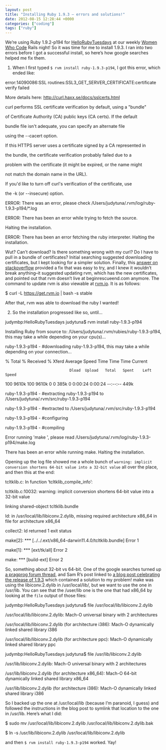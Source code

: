 ```yaml
---
layout: post
title: "Installing Ruby 1.9.3 — errors and solutions!"
date: 2012-08-15 12:28:44 +0000
categories: ["coding"]
tags: ["ruby"]
---
```


We’re using Ruby 1.9.2-p194 for [HelloRubyTuesdays](https://github.com/WomenWhoCode/HelloRubyTuesdays/) at our weekly [Women Who Code](http://meetup.com/Women-Who-Code-SF/) Rails night! So it was time for me to install 1.9.3. I ran into two errors before I got a successful install, so here’s how google searches helped me fix them.

1. When I first typed `$ rvm install ruby-1.9.3-p194`, I got this error, which ended like:

error:14090086:SSL routines:SSL3_GET_SERVER_CERTIFICATE:certificate verify failed

More details here: http://curl.haxx.se/docs/sslcerts.html

curl performs SSL certificate verification by default, using a "bundle"

 of Certificate Authority (CA) public keys (CA certs). If the default

 bundle file isn't adequate, you can specify an alternate file

 using the --cacert option.

If this HTTPS server uses a certificate signed by a CA represented in

 the bundle, the certificate verification probably failed due to a

 problem with the certificate (it might be expired, or the name might

 not match the domain name in the URL).

If you'd like to turn off curl's verification of the certificate, use

 the -k (or --insecure) option.

ERROR: There was an error, please check /Users/judytuna/.rvm/log/ruby-1.9.3-p194/*.log

ERROR: There has been an error while trying to fetch the source.

Halting the installation.

ERROR: There has been an error fetching the ruby interpreter. Halting the installation.

Wut? Can’t download? Is there something wrong with my curl? Do I have to pull in a bundle of certificates? Initial searching suggested downloading certificates, but I kept looking for a simpler solution. Finally, this [answer on stackoverflow](http://stackoverflow.com/a/10080119) provided a fix that was easy to try, and I knew it wouldn’t break anything–it suggested updating rvm, which has the new certificates, and pointed out that rvm doesn’t live at beginrescueend.com anymore. The command to update rvm is also viewable at [rvm.io](https://rvm.io/rvm/upgrading/). It is as follows:

$ curl -L https://get.rvm.io | bash -s stable

After that, rvm was able to download the ruby I wanted! 

2. So the installation progressed like so, until…

judymbp:HelloRubyTuesdays judytuna$ rvm install ruby-1.9.3-p194

Installing Ruby from source to: /Users/judytuna/.rvm/rubies/ruby-1.9.3-p194, this may take a while depending on your cpu(s)...

ruby-1.9.3-p194 - #downloading ruby-1.9.3-p194, this may take a while depending on your connection...

  % Total    % Received % Xferd  Average Speed   Time    Time     Time  Current

                                 Dload  Upload   Total   Spent    Left  Speed

100 9610k  100 9610k    0     0   385k      0  0:00:24  0:00:24 --:--:--  449k

ruby-1.9.3-p194 - #extracting ruby-1.9.3-p194 to /Users/judytuna/.rvm/src/ruby-1.9.3-p194

ruby-1.9.3-p194 - #extracted to /Users/judytuna/.rvm/src/ruby-1.9.3-p194

ruby-1.9.3-p194 - #configuring

ruby-1.9.3-p194 - #compiling

Error running 'make ', please read /Users/judytuna/.rvm/log/ruby-1.9.3-p194/make.log

There has been an error while running make. Halting the installation.

Opening up the log file showed me a whole bunch of `warning: implicit conversion shortens 64-bit value into a 32-bit value` all over the place, and then this at the end:

tcltklib.c: In function ‘tcltklib_compile_info’:

tcltklib.c:10032: warning: implicit conversion shortens 64-bit value into a 32-bit value

linking shared-object tcltklib.bundle

ld: in /usr/local/lib/libiconv.2.dylib, missing required architecture x86_64 in file for architecture x86_64

collect2: ld returned 1 exit status

make[2]: *** [../../.ext/x86_64-darwin11.4.0/tcltklib.bundle] Error 1

make[1]: *** [ext/tk/all] Error 2

make: *** [build-ext] Error 2

So, something about 32-bit vs 64-bit. One of the google searches turned up [a pragprog forum thread](http://forums.pragprog.com/forums/148/topics/9975), and Sam R’s post linked to [a blog post celebrating the release of 1.9.3](http://hello.keewooi.com/ruby-1-9-3-preview-1-available-now/) which contained a solution to my problem! make was using the libiconv.2.dylib in /usr/local/lib/, but we want to use the one in /usr/lib. You can see that the /user/lib one is the one that had x86_64 by looking at the `file` output of those files:

judymbp:HelloRubyTuesdays judytuna$ file /usr/local/lib/libiconv.2.dylib

/usr/local/lib/libiconv.2.dylib: Mach-O universal binary with 2 architectures

/usr/local/lib/libiconv.2.dylib (for architecture i386):	Mach-O dynamically linked shared library i386

/usr/local/lib/libiconv.2.dylib (for architecture ppc):	Mach-O dynamically linked shared library ppc

judymbp:HelloRubyTuesdays judytuna$ file /usr/lib/libiconv.2.dylib

/usr/lib/libiconv.2.dylib: Mach-O universal binary with 2 architectures

/usr/lib/libiconv.2.dylib (for architecture x86_64):	Mach-O 64-bit dynamically linked shared library x86_64

/usr/lib/libiconv.2.dylib (for architecture i386):	Mach-O dynamically linked shared library i386

 So I backed up the one at /usr/local/lib (because I’m paranoid, I guess) and followed the instructions in the blog post to symlink that location to the one in /usr/lib. Here’s what I did:

$ sudo mv /usr/local/lib/libiconv.2.dylib /usr/local/lib/libiconv.2.dylib.bak

$ ln -s /usr/lib/libiconv.2.dylib /usr/local/lib/libiconv.2.dylib

and then `$ rvm install ruby-1.9.3-p194` worked. Yay!
